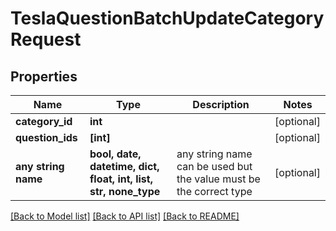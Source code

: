 # TeslaQuestionBatchUpdateCategoryRequest


## Properties
Name | Type | Description | Notes
------------ | ------------- | ------------- | -------------
**category_id** | **int** |  | [optional] 
**question_ids** | **[int]** |  | [optional] 
**any string name** | **bool, date, datetime, dict, float, int, list, str, none_type** | any string name can be used but the value must be the correct type | [optional]

[[Back to Model list]](../README.md#documentation-for-models) [[Back to API list]](../README.md#documentation-for-api-endpoints) [[Back to README]](../README.md)


